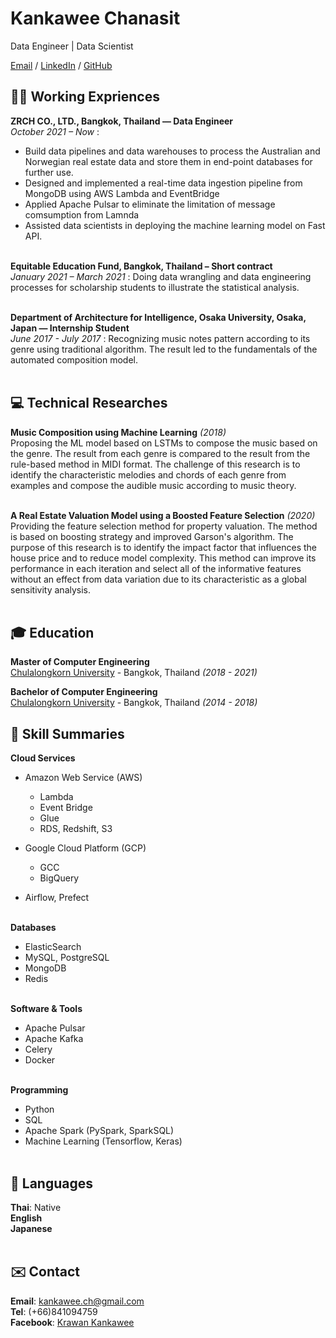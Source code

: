 # Kankawee Chanasit

Data Engineer | Data Scientist <br>

[Email](mailto:kankawee.ch@gmail.com) / [LinkedIn](https://www.linkedin.com/in/kankawee-chanasit-a4b715194/) / [GitHub](https://github.com/Zosmex/)

## 👨‍💻 Working Expriences

**ZRCH CO., LTD., Bangkok, Thailand — Data Engineer**  <br>
  _October 2021 – Now_ :
  - Build data pipelines and data warehouses to process the Australian and Norwegian real estate data and store them in end-point databases for further use.
  - Designed and implemented a real-time data ingestion pipeline from MongoDB using AWS Lambda and EventBridge
  - Applied Apache Pulsar to eliminate the limitation of message comsumption from Lamnda
  - Assisted data scientists in deploying the machine learning model on Fast API.
  <br><br>

**Equitable Education Fund, Bangkok, Thailand – Short contract** <br> 
  _January 2021 – March 2021_ :
  Doing data wrangling and data engineering processes for scholarship students to illustrate the statistical analysis.
  <br><br>

**Department of Architecture for Intelligence, Osaka University, Osaka, Japan — Internship Student**  <br>
  _June 2017 - July 2017_ : 
  Recognizing music notes pattern according to its genre using traditional algorithm. The result led to the fundamentals of the automated composition model.
  <br><br>

## 💻 Technical Researches

**Music Composition using Machine Learning**  _(2018)_ <br>
  Proposing the ML model based on LSTMs to compose the music based on the genre. The result from each genre is compared to the result from the rule-based method in MIDI format. The challenge of this research is to identify the characteristic melodies and chords of each genre from examples and compose the audible music according to music theory.
  <br><br>
  
**A Real Estate Valuation Model using a Boosted Feature Selection**  _(2020)_ <br>
  Providing the feature selection method for property valuation. The method is based on boosting strategy and improved Garson's algorithm. The purpose of this research is to identify the impact factor that influences the house price and to reduce model complexity. This method can improve its performance in each iteration and select all of the informative features without an effect from data variation due to its characteristic as a global sensitivity analysis.
  <br><br>
  
## 🎓 Education

**Master of Computer Engineering** <br>
[Chulalongkorn University](https://www.chula.ac.th/) - Bangkok, Thailand _(2018 - 2021)_

**Bachelor of Computer Engineering** <br>
[Chulalongkorn University](https://www.chula.ac.th/) - Bangkok, Thailand _(2014 - 2018)_

## 📌 Skill Summaries

**Cloud Services** <br>
  - Amazon Web Service (AWS)
    - Lambda
    - Event Bridge
    - Glue
    - RDS, Redshift, S3
    
  
  - Google Cloud Platform (GCP)
    - GCC
    - BigQuery
  
  - Airflow, Prefect
  <br><br>

**Databases** <br>
  - ElasticSearch
  - MySQL, PostgreSQL
  - MongoDB
  - Redis
<br><br>

**Software & Tools** <br>
  - Apache Pulsar
  - Apache Kafka
  - Celery
  - Docker
<br><br>

**Programming** <br>
  - Python
  - SQL
  - Apache Spark (PySpark, SparkSQL)
  - Machine Learning (Tensorflow, Keras)
  <br><br>

## 💬 Languages

**Thai**: Native <br>
**English** <br>
**Japanese**
<br><br>

## ✉️ Contact
**Email**: [kankawee.ch@gmail.com](mailto:kankawee.ch@gmail.com) <br>
**Tel**: (+66)841094759 <br>
**Facebook**: [Krawan Kankawee](https://www.facebook.com/k.kankawee) <br>
